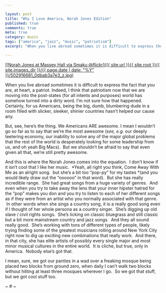 ```yaml
---

layout: post
title: "Why I Love America, Norah Jones Edition"
published: true
comments: true
meta: true
category: music
tags: ["america", "jazz", "music", "patriotism"]
excerpt: "When you live abroad sometimes it is difficult to express the fact that you are, at heart, a patriot. Indeed, I think that patriotism now that we are moving into the post-states (for all intents and purposes) world has somehow turned into a dirty word. I'm not sure how that happened."

---
```


[![Norah Jones at Massey Hall via Smaku @flickr]({{ site.url }}{{ site.root }}{{ site.images_dir }}/{{ page.date | date: "%Y" }}/502916681_0dbab3a7e3_z.jpg)](http://www.flickr.com/photos/smaku/502916681/)

When you live abroad sometimes it is difficult to express the fact that you are, at heart, a patriot. Indeed, I think that patriotism now that we are moving into the post-states (for all intents and purposes) world has somehow turned into a dirty word. I’m not sure how that happened. Certainly, for us Americans, being the big, dumb, blumbering dude in a room filled with slicker, sleeker, shinier countries hasn’t helped our cause any.


But, see, here’s the thing. We Americans ARE awesome. I mean I wouldn’t go so far as to say that we’re the most awesome (*see, e.g.* our deeply teetering economy, our inability to solve any of the major global problems that the rest of the world is desperately looking for some leadership from us, and oh yeah Big Macs).  But we shouldn’t be afraid to say that even given all that, we’re still pretty awesome.

And this is where the Norah Jones comes into the equation.  I don’t know if it isn’t cool that I like her music.  *Yeah, all right you think, Come Away With Me as an alright song.  but she’s a bit too “pop-py” for my tastes *(and you would likely draw out the “oooooo” in that word).  But she has really incredible range.  She had great songs from a huge variety of genres.  And even when you try to take away the lens that your inner hipster hatred for the “pop” makes you don and you try to listen to each of her different songs as if they were from an artist who you normally associated with that genre.  In other words when she sings a country song, it is a really good song even if I thought of her whole persona as a country singer.  She’s digging up old slave / civil rights songs.  She’s licking on classic bluegrass and still classic but a bit more mainstream country and jazz songs.  And they all sound really good.  She’s working with tons of different types of people, likely trying finding some of the greatest musicians rolling around New York City right now to dig up exciting new combinations that really work.  And there, in that city, she has elite artists of possibly every single major and most minor musical cultures in the entire world.  It is cliche, but true, only in America.  Nobody else’s got that.

I mean, sure, we got our panties in a wad over a freaking mosque being placed two blocks from ground zero, when daily I can’t walk two blocks without hitting at least three mosques wherever I go.  So we got that stuff, but we got cool stuff too.

~ # ~